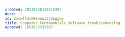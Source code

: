 ```yaml
---
created: 20210926130255384
desc: ''
id: 25cwfl2cm9eoaq33j9pggwy
title: Computer Fundamentals Software Troubleshooting
updated: 1652622335985
---
```

   
